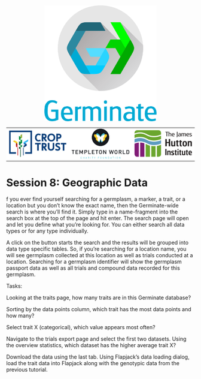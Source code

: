 <!-- Use these horrible HTML tag attributes because Markdown only supports limited HTML/CSS -->
<p align="center">
  <img src="img/germinate-square-name.svg" width="300" alt="Crop Trust">
</p>

<table bgcolor="white">
  <tbody>
    <tr>
      <td align="center" valign="middle">
        <img src="img/crop-trust.svg" width="300" alt="Crop Trust">
      </td>
      <td align="center" valign="middle">
        <img src="img/templeton.svg" width="300" alt="Templeton World Charity Foundation">
      </td>
      <td align="center" valign="middle">
        <img src="img/hutton.svg" width="300" alt="The James Hutton Institute">
      </td>
    </tr>
  </tbody>
</table>

# Session 8: Geographic Data

f you ever find yourself searching for a germplasm, a marker, a trait, or a location but you don’t know the exact name, then the Germinate-wide search is where you’ll find it. Simply type in a name-fragment into the search box at the top of the page and hit enter. The search page will open and let you define what you’re looking for. You can either search all data types or for any type individually. 

A click on the button starts the search and the results will be grouped into data type specific tables. So, if you’re searching for a location name, you will see germplasm collected at this location as well as trials conducted at a location. Searching for a germplasm identifier will show the germplasm passport data as well as all trials and compound data recorded for this germplasm. 

 

Tasks: 

Looking at the traits page, how many traits are in this Germinate database? 

Sorting by the data points column, which trait has the most data points and how many? 

Select trait X (categorical), which value appears most often? 

Navigate to the trials export page and select the first two datasets. Using the overview statistics, which dataset has the higher average trait X? 

Download the data using the last tab. Using Flapjack’s data loading dialog, load the trait data into Flapjack along with the genotypic data from the previous tutorial. 



